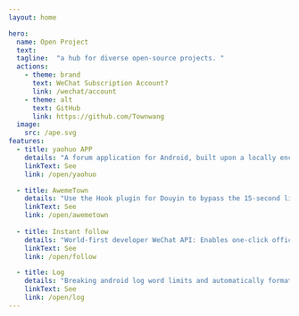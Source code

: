 ```yaml
---
layout: home

hero:
  name: Open Project
  text:
  tagline:  "a hub for diverse open-source projects. "
  actions:
    - theme: brand
      text: WeChat Subscription Account?
      link: /wechat/account
    - theme: alt
      text: GitHub
      link: https://github.com/Townwang
  image:
    src: /ape.svg
features:
  - title: yaohuo APP
    details: "A forum application for Android, built upon a locally encapsulated crawler framework"
    linkText: See
    link: /open/yaohuo

  - title: AwemeTown
    details: "Use the Hook plugin for Douyin to bypass the 15-second limit."
    linkText: See
    link: /open/awemetown
	
  - title: Instant follow
    details: "World-first developer WeChat API: Enables one-click official account follow and friend addition in third-party apps—no API or permissions required."
    linkText: See
    link: /open/follow

  - title: Log
    details: "Breaking android log word limits and automatically formatting json."
    linkText: See
    link: /open/log
---
```




